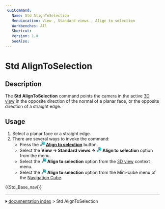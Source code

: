 ```yaml
---
 GuiCommand:
   Name: Std AlignToSelection
   MenuLocation: View , Standard views , Align to selection
   Workbenches: All
   Shortcut: 
   Version: 1.0
   SeeAlso: 
---
```


# Std AlignToSelection

## Description

The **Std AlignToSelection** command points the camera in the active [3D view](3D_view.md) in the opposite direction of the normal of a planar face, or the opposite direction of a straight edge.

## Usage

1.  Select a planar face or a straight edge.
2.  There are several ways to invoke the command:
    -   Press the **<img src="images/Std_AlignToSelection.svg" width=16px> [Align to selection](Std_AlignToSelection.md)** button.
    -   Select the **View → Standard views → <img src="images/Std_AlignToSelection.svg" width=16px> Align to selection** option from the menu.
    -   Select the **<img src="images/Std_AlignToSelection.svg" width=16px> Align to selection** option from the [3D view](3D_view.md) context menu.
    -   Select the **<img src="images/Std_AlignToSelection.svg" width=16px> Align to selection** option from the Mini-cube menu of the [Navigation Cube](Navigation_Cube.md).




 {{Std_Base_navi}}



---
⏵ [documentation index](../README.md) > Std AlignToSelection
